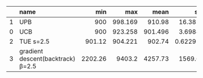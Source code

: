 |    | name                              |     min |      max |     mean |         std |
|---:|:----------------------------------|--------:|---------:|---------:|------------:|
|  1 | UPB                               |  900    |  998.169 |  910.98  |   16.3839   |
|  0 | UCB                               |  900    |  923.258 |  901.496 |    3.69842  |
|  2 | TUE s=2.5                         |  901.12 |  904.221 |  902.74  |    0.622919 |
|  3 | gradient descent(backtrack) β=2.5 | 2202.26 | 9403.2   | 4257.73  | 1569.64     |